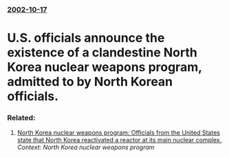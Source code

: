 ### [2002-10-17](/news/2002/10/17/index.md)

#  U.S. officials announce the existence of a clandestine North Korea nuclear weapons program, admitted to by North Korean officials.




### Related:

1. [ North Korea nuclear weapons program: Officials from the United States state that North Korea reactivated a reactor at its main nuclear complex.](/news/2003/02/26/north-korea-nuclear-weapons-program-officials-from-the-united-states-state-that-north-korea-reactivated-a-reactor-at-its-main-nuclear-comp.md) _Context: North Korea nuclear weapons program_
